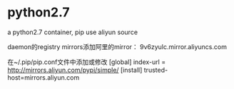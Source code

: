 # python2.7
a python2.7 container, pip use aliyun source

daemon的registry mirrors添加阿里的mirror：
9v6zyulc.mirror.aliyuncs.com

在~/.pip/pip.conf文件中添加或修改
[global]
index-url = http://mirrors.aliyun.com/pypi/simple/
[install]
trusted-host=mirrors.aliyun.com
